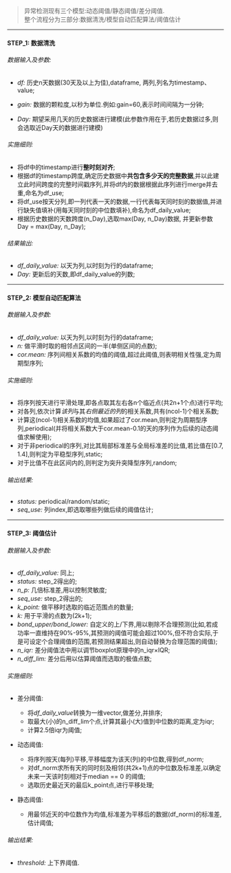 > 异常检测现有三个模型:动态阈值/静态阈值/差分阈值.  
> 整个流程分为三部分:数据清洗/模型自动匹配算法/阈值估计   
___    

#### **STEP_1: 数据清洗**  

###### 数据输入及参数:  

- *df:* 历史n天数据(30天及以上为佳),dataframe, 两列,列名为timestamp、value;  
  
- *gain:* 数据的颗粒度,以秒为单位.例如:gain=60,表示时间间隔为一分钟;

- *Day:* 期望采用几天的历史数据进行建模(此参数作用在于,若历史数据过多,则会选取近Day天的数据进行建模)

###### 实施细则:  

- 将df中的timestamp进行**整时刻对齐**;
- 根据df的timestamp跨度,确定历史数据中**共包含多少天的完整数据**,并以此建立此时间跨度的完整时间戳序列,并将df内的数据根据此序列进行merge并去重,命名为df_use;
- 将df_use按天分列,即一列代表一天的数据,一行代表每天同时刻的数据值,并进行缺失值填补(用每天同时刻的中位数填补),命名为df_daily_value;
- 根据历史数据的天数跨度(n_Day),选取max(Day, n_Day)数据, 并更新参数Day = max(Day, n_Day);  
  
###### 结果输出:  

- *df_daily_value:* 以天为列,以时刻为行的dataframe;
- *Day:* 更新后的天数,即df_daily_value的列数; 

--- 

#### **STEP_2: 模型自动匹配算法** 

###### 数据输入及参数:  

- *df_daily_value:* 以天为列,以时刻为行的dataframe;  
- *n:* 做平滑时取的相邻点区间的一半(单侧区间的点数);
- *cor.mean:* 序列间相关系数的均值的阈值,超过此阈值,则表明相关性强,定为周期型序列;  

###### 实施细则:  

- 将序列按天进行平滑处理,即各点取其左右各n个临近点(共2n+1个点)进行平均;
- 对各列,依次计算*该列*与其*右侧最近的列*的相关系数,共有(ncol-1)个相关系数;
- 计算这(ncol-1)相关系数的均值,如果超过了cor.mean,则判定为周期型序列,periodical(并将相关系数大于cor.mean-0.1的天的序列作为后续的动态阈值求解使用);
- 对于非periodical的序列,对比其局部标准差与全局标准差的比值,若比值在[0.7, 1.4],则判定为平稳型序列,static;
- 对于比值不在此区间内的,则判定为突升突降型序列,random;
  
###### 输出结果:
- *status:* periodical/random/static;
- *seq_use:* 列index,即选取哪些列做后续的阈值估计;
  

---  

#### **STEP_3: 阈值估计**  

###### 数据输入及参数:  
- *df_daily_value:* 同上;  
- *status:* step_2得出的;
- *n_p:* 几倍标准差,用以控制灵敏度;
- *seq_use:* step_2得出的;
- *k_point:* 做平移时选取的临近范围点的数量;
- *k:* 用于平滑的点数为(2k+1);
- *bond_upper/bond_lower:* 自定义的上/下界,用以剔除不合理预测(比如,若成功率一直维持在90%-95%,其预测的阈值可能会超过100%,但不符合实际,于是可设定个合理阈值的范围,若预测结果超出,则自动替换为合理范围的阈值); 
- *n_iqr:* 差分阈值法中用以调节boxplot原理中的n_iqr$\times$IQR;
- *n_diff_lim:* 差分后用以估算阈值而选取的极值点数;

###### 实施细则:  
- 差分阈值:  
    + 将*df_daily_value*转换为一维vector,做差分,并排序;
    + 取最大(小)的n_diff_lim个点,计算其最小(大)值到中位数的距离,定为iqr;
    + 计算2.5倍iqr为阈值;

- 动态阈值:
    + 将序列按天(每列)平移,平移幅度为该天(列)的中位数,得到df_norm;
    + 对df_norm求所有天的同时刻及相邻(共2k+1)点的中位数及标准差,以确定未来一天该时刻相对于median == 0 的阈值;
    + 选取历史最近天的最后k_point点,进行平移处理;

- 静态阈值:  
    + 用最邻近天的中位数作为均值,标准差为平移后的数据(df_norm)的标准差,估计阈值;


###### 输出结果:
- *threshold:* 上下界阈值.